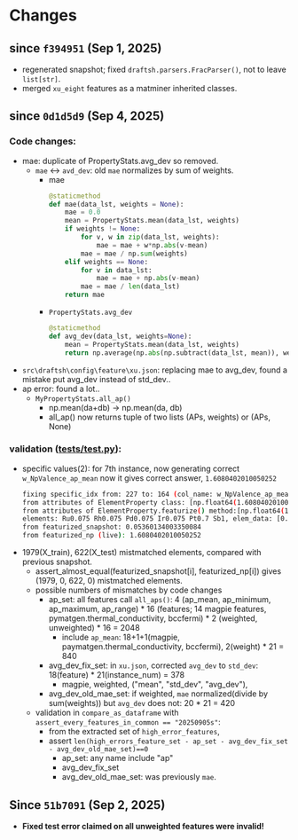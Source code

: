 # Changes 
## since `f394951` (Sep 1, 2025)
* regenerated snapshot; fixed `draftsh.parsers.FracParser()`, not to leave `list[str]`.
* merged `xu_eight` features as a matminer inherited classes.

## since `0d1d5d9` (Sep 4, 2025)
### Code changes:  
* mae: duplicate of PropertyStats.avg_dev so removed.
    * `mae` <-> `avd_dev`: old `mae` normalizes by sum of weights.
        * mae
            ```python
            @staticmethod
            def mae(data_lst, weights = None):
                mae = 0.0
                mean = PropertyStats.mean(data_lst, weights)
                if weights != None:
                    for v, w in zip(data_lst, weights):
                        mae = mae + w*np.abs(v-mean)
                    mae = mae / np.sum(weights)
                elif weights == None:
                    for v in data_lst:
                        mae = mae + np.abs(v-mean)
                    mae = mae / len(data_lst)
                return mae
            ```
        * `PropertyStats.avg_dev`
            ```python
            @staticmethod
            def avg_dev(data_lst, weights=None):
                mean = PropertyStats.mean(data_lst, weights)
                return np.average(np.abs(np.subtract(data_lst, mean)), weights=weights)
            ```
* `src\draftsh\config\feature\xu.json`: replacing mae to avg_dev, found a mistake put avg_dev instead of std_dev..
* ap error: found a lot..
    * `MyPropertyStats.all_ap()` 
        * np.mean(da+db) -> np.mean(da, db)
        * all_ap() now returns tuple of two lists (APs, weights) or (APs, None)
### validation ([tests/test.py](tests/test.py)):
* specific values(2): for 7th instance, now generating correct `w_NpValence_ap_mean`
    now it gives correct answer, `1.6080402010050252`
    ```bash
    fixing specific_idx from: 227 to: 164 (col_name: w_NpValence_ap_mean)
    from attributes of ElementProperty class: [np.float64(1.6080402010050252)]
    from attributes of ElementProperty.featurize() method:[np.float64(1.6080402010050252)]
    elements: Ru0.075 Rh0.075 Pd0.075 Ir0.075 Pt0.7 Sb1, elem_data: [0.0, 0.0, 0.0, 0.0, 0.0, 3.0], fractions:(0.075, 0.075, 0.075, 0.075, 0.7, 1.0)
    from featurized_snapshot: 0.05360134003350084
    from featurized_np (live): 1.6080402010050252
    ```
* 1979(X_train), 622(X_test) mistmatched elements, compared with previous snapshot.
    * assert_almost_equal(featurized_snapshot[i], featurized_np[i]) gives (1979, 0, 622, 0) mistmatched elements.
    * possible numbers of mismatches by code changes
        * ap_set: all features call `all_aps()`: 4 (ap_mean, ap_minimum, ap_maximum, ap_range) * 16 (features; 14 magpie features, pymatgen.thermal_conductivity, bccfermi) * 2 (weighted, unweighted) * 16 = 2048
            * include `ap_mean`: 18+1+1(magpie, paymatgen.thermal_conductivity, bccfermi), 2(weight) * 21 = 840
        * avg_dev_fix_set: in `xu.json`, corrected `avg_dev` to `std_dev`: 18(feature) * 21(instance_num) = 378
            * magpie, weighted, ("mean", "std_dev", "avg_dev"), 
        * avg_dev_old_mae_set: if weighted, `mae` normalized(divide by sum(weights)) but `avg_dev` does not: 20 * 21 = 420
    * validation in `compare_as_dataframe` with `assert_every_features_in_common == "20250905s"`:
        * from the extracted set of `high_error_features`,
        * assert `len(high_errors_feature_set - ap_set - avg_dev_fix_set - avg_dev_old_mae_set)==0`
            * ap_set: any name include "ap"
            * avg_dev_fix_set
            * avg_dev_old_mae_set: was previously `mae`.

## Since `51b7091` (Sep 2, 2025)
* **Fixed test error claimed on all unweighted features were invalid!**